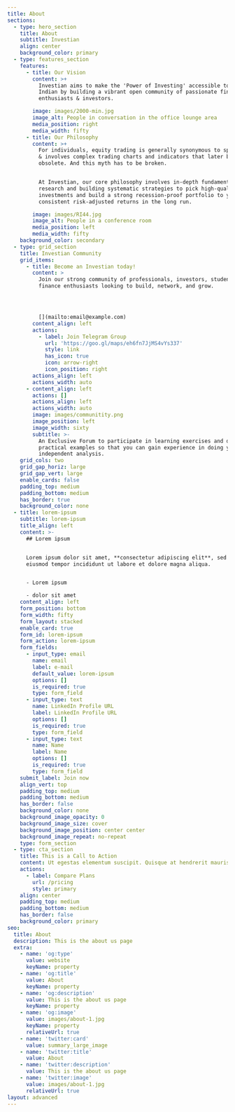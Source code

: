 ```yaml
---
title: About
sections:
  - type: hero_section
    title: About
    subtitle: Investian
    align: center
    background_color: primary
  - type: features_section
    features:
      - title: Our Vision
        content: >+
          Investian aims to make the 'Power of Investing' accessible to every
          Indian by building a vibrant open community of passionate finance
          enthusiasts & investors.

        image: images/2000-min.jpg
        image_alt: People in conversation in the office lounge area
        media_position: right
        media_width: fifty
      - title: Our Philosophy
        content: >+
          For individuals, equity trading is generally synonymous to speculation
          & involves complex trading charts and indicators that later becomes
          obsolete. And this myth has to be broken.


          At Investian, our core philosophy involves in-depth fundamental
          research and building systematic strategies to pick high-quality
          investments and build a strong recession-proof portfolio to yield
          consistent risk-adjusted returns in the long run.

        image: images/RI44.jpg
        image_alt: People in a conference room
        media_position: left
        media_width: fifty
    background_color: secondary
  - type: grid_section
    title: Investian Community
    grid_items:
      - title: Become an Investian today!
        content: >
          Join our strong community of professionals, investors, students,
          finance enthusiasts looking to build, network, and grow.




          [](mailto:email@example.com)
        content_align: left
        actions:
          - label: Join Telegram Group
            url: 'https://goo.gl/maps/eh6fn7JjMS4vYs337'
            style: link
            has_icon: true
            icon: arrow-right
            icon_position: right
        actions_align: left
        actions_width: auto
      - content_align: left
        actions: []
        actions_align: left
        actions_width: auto
        image: images/communitity.png
        image_position: left
        image_width: sixty
        subtitle: >-
          An Exclusive Forum to participate in learning exercises and discuss
          practical examples so that you can gain experience in doing your own
          independent analysis.
    grid_cols: two
    grid_gap_horiz: large
    grid_gap_vert: large
    enable_cards: false
    padding_top: medium
    padding_bottom: medium
    has_border: true
    background_color: none
  - title: lorem-ipsum
    subtitle: lorem-ipsum
    title_align: left
    content: >-
      ## Lorem ipsum


      Lorem ipsum dolor sit amet, **consectetur adipiscing elit**, sed do
      eiusmod tempor incididunt ut labore et dolore magna aliqua.


      - Lorem ipsum

      - dolor sit amet
    content_align: left
    form_position: bottom
    form_width: fifty
    form_layout: stacked
    enable_card: true
    form_id: lorem-ipsum
    form_action: lorem-ipsum
    form_fields:
      - input_type: email
        name: email
        label: e-mail
        default_value: lorem-ipsum
        options: []
        is_required: true
        type: form_field
      - input_type: text
        name: LinkedIn Profile URL
        label: LinkedIn Profile URL
        options: []
        is_required: true
        type: form_field
      - input_type: text
        name: Name
        label: Name
        options: []
        is_required: true
        type: form_field
    submit_label: Join now
    align_vert: top
    padding_top: medium
    padding_bottom: medium
    has_border: false
    background_color: none
    background_image_opacity: 0
    background_image_size: cover
    background_image_position: center center
    background_image_repeat: no-repeat
    type: form_section
  - type: cta_section
    title: This is a Call to Action
    content: Ut egestas elementum suscipit. Quisque at hendrerit mauris.
    actions:
      - label: Compare Plans
        url: /pricing
        style: primary
    align: center
    padding_top: medium
    padding_bottom: medium
    has_border: false
    background_color: primary
seo:
  title: About
  description: This is the about us page
  extra:
    - name: 'og:type'
      value: website
      keyName: property
    - name: 'og:title'
      value: About
      keyName: property
    - name: 'og:description'
      value: This is the about us page
      keyName: property
    - name: 'og:image'
      value: images/about-1.jpg
      keyName: property
      relativeUrl: true
    - name: 'twitter:card'
      value: summary_large_image
    - name: 'twitter:title'
      value: About
    - name: 'twitter:description'
      value: This is the about us page
    - name: 'twitter:image'
      value: images/about-1.jpg
      relativeUrl: true
layout: advanced
---
```

